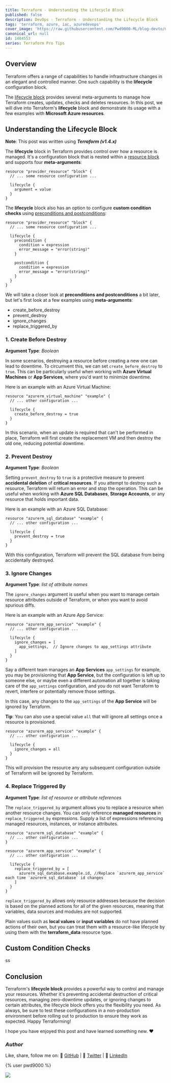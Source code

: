 ```yaml
---
title: Terraform - Understanding the Lifecycle Block
published: false
description: DevOps - Terraform - Understanding the Lifecycle Block
tags: 'terraform, azure, iac, azuredevops'
cover_image: 'https://raw.githubusercontent.com/Pwd9000-ML/blog-devto/main/posts/2023/DevOps-Terraform-Lifecycle-Block/assets/main-tf-tips.png'
canonical_url: null
id: 1484553
series: Terraform Pro Tips
---
```


## Overview

Terraform offers a range of capabilities to handle infrastructure changes in an elegant and controlled manner. One such capability is the **lifecycle** configuration block.

The [lifecycle block](https://developer.hashicorp.com/terraform/language/meta-arguments/lifecycle) provides several meta-arguments to manage how Terraform creates, updates, checks and deletes resources. In this post, we will dive into Terraform's **lifecycle** block and demonstrate its usage with a few examples with **Microsoft Azure resources**.

## Understanding the Lifecycle Block

**Note**: This post was written using **_Terraform (v1.4.x)_**

The **lifecycle** block in Terraform provides control over how a resource is managed. It's a configuration block that is nested within a [resource block](https://developer.hashicorp.com/terraform/language/resources/behavior) and supports four **meta-arguments**:

```hcl
resource "provider_resource" "block" {
  // ... some resource configuration ...

  lifecycle {
    argument = value
  }
}
```

The **lifecycle** block also has an option to configure **custom condition checks** using [preconditions and postconditions](https://developer.hashicorp.com/terraform/language/v1.4.x/expressions/custom-conditions#preconditions-and-postconditions):

```hcl
resource "provider_resource" "block" {
  // ... some resource configuration ...

  lifecycle {
    precondition {
      condition = expression
      error_message = "error(string)"
    }

    postcondition {
      condition = expression
      error_message = "error(string)"
    }
  }
}
```

We will take a closer look at **preconditions and postconditions** a bit later, but let's first look at a few examples using **meta-arguments**:

- create_before_destroy
- prevent_destroy
- ignore_changes
- replace_triggered_by

### 1. Create Before Destroy

**Argument Type**: _Boolean_

In some scenarios, destroying a resource before creating a new one can lead to downtime. To circumvent this, we can set `create_before_destroy` to `true`. This can be particularly useful when working with **Azure Virtual Machines** or **App Services**, where you'd want to minimize downtime.

Here is an example with an Azure Virtual Machine:

```hcl
resource "azurerm_virtual_machine" "example" {
  // ... other configuration ...

  lifecycle {
    create_before_destroy = true
  }
}
```

In this scenario, when an update is required that can't be performed in place, Terraform will first create the replacement VM and then destroy the old one, reducing potential downtime.

### 2. Prevent Destroy

**Argument Type**: _Boolean_

Setting `prevent_destroy` to `true` is a protective measure to prevent **accidental deletion** of **critical resources**. If you attempt to destroy such a resource, Terraform will return an error and stop the operation. This can be useful when working with **Azure SQL Databases**, **Storage Accounts**, or any resource that holds important data.

Here is an example with an Azure SQL Database:

```hcl
resource "azurerm_sql_database" "example" {
  // ... other configuration ...

  lifecycle {
    prevent_destroy = true
  }
}
```

With this configuration, Terraform will prevent the SQL database from being accidentally destroyed.

### 3. Ignore Changes

**Argument Type**: _list of attribute names_

The `ignore_changes` argument is useful when you want to manage certain resource attributes outside of Terraform, or when you want to avoid spurious diffs.

Here is an example with an Azure App Service:

```hcl
resource "azurerm_app_service" "example" {
  // ... other configuration ...

  lifecycle {
    ignore_changes = [
      app_settings,  // Ignore changes to app_settings attribute
    ]
  }
}
```

Say a different team manages an **App Services** `app_settings` for example, you may be provisioning that **App Service**, but the configuration is left up to someone else, or maybe even a different automation all together is taking care of the `app_settings` configuration, and you do not want Terraform to revert, interfere or potentially remove those settings.

In this case, any changes to the `app_settings` of the **App Service** will be ignored by Terraform.

**Tip**: You can also use a special value `all` that will ignore all settings once a resource is provisioned.

```hcl
resource "azurerm_app_service" "example" {
  // ... other configuration ...

  lifecycle {
    ignore_changes = all
  }
}
```

This will provision the resource any any subsequent configuration outside of Terraform will be ignored by Terraform.

### 4. Replace Triggered By

**Argument Type**: _list of resource or attribute references_

The `replace_triggered_by` argument allows you to replace a resource when another resource changes. You can only reference **managed resources** in `replace_triggered_by` expressions. Supply a list of expressions referencing managed resources, instances, or instance attributes.  

```hcl
resource "azurerm_sql_database" "example" {
  // ... other configuration ...
}

resource "azurerm_app_service" "example" {
  // ... other configuration ...

  lifecycle {
    replace_triggered_by = [
      azurerm_sql_database.example.id, //Replace `azurerm_app_service` each time `azurerm_sql_database` id changes
    ]
  }
}
```

`replace_triggered_by` allows only resource addresses because the decision is based on the planned actions for all of the given resources, meaning that variables, data sources and modules are not supported.  

Plain values such as **local values** or **input variables** do not have planned actions of their own, but you can treat them with a resource-like lifecycle by using them with the **terraform_data** resource type.  

## Custom Condition Checks

ss

## Conclusion

Terraform's **lifecycle block** provides a powerful way to control and manage your resources. Whether it's preventing accidental destruction of critical resources, managing zero-downtime updates, or ignoring changes to certain attributes, the lifecycle block offers you the flexibility you need. As always, be sure to test these configurations in a non-production environment before rolling out to production to ensure they work as expected. Happy Terraforming!

I hope you have enjoyed this post and have learned something new. :heart:

### _Author_

Like, share, follow me on: :octopus: [GitHub](https://github.com/Pwd9000-ML) | :penguin: [Twitter](https://twitter.com/pwd9000) | :space_invader: [LinkedIn](https://www.linkedin.com/in/marcel-l-61b0a96b/)

{% user pwd9000 %}

<a href="https://www.buymeacoffee.com/pwd9000"><img src="https://img.buymeacoffee.com/button-api/?text=Buy me a coffee&emoji=&slug=pwd9000&button_colour=FFDD00&font_colour=000000&font_family=Cookie&outline_colour=000000&coffee_colour=ffffff"></a>
